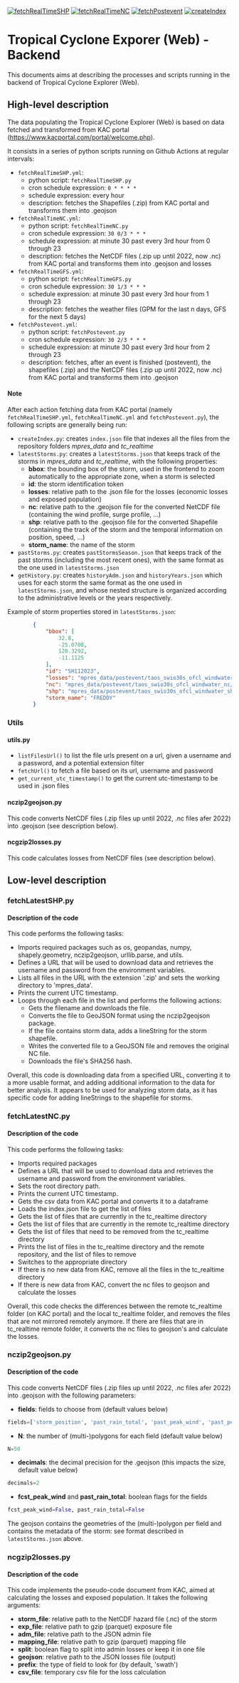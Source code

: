 [![fetchRealTimeSHP](https://github.com/bertranddelvaux/data-web-tc/actions/workflows/fetchRealTimeSHP.yml/badge.svg)](https://github.com/bertranddelvaux/data-web-tc/actions/workflows/fetchRealTimeSHP.yml)
[![fetchRealTimeNC](https://github.com/bertranddelvaux/data-web-tc/actions/workflows/fetchRealTimeNC.yml/badge.svg)](https://github.com/bertranddelvaux/data-web-tc/actions/workflows/fetchRealTimeNC.yml)
[![fetchPostevent](https://github.com/bertranddelvaux/data-web-tc/actions/workflows/fetchPostevent.yml/badge.svg)](https://github.com/bertranddelvaux/data-web-tc/actions/workflows/fetchPostevent.yml)
[![createIndex](https://github.com/bertranddelvaux/data-web-tc/actions/workflows/createIndex.yml/badge.svg)](https://github.com/bertranddelvaux/data-web-tc/actions/workflows/createIndex.yml)

# Tropical Cyclone Exporer (Web) - Backend

This documents aims at describing the processes and scripts running in the backend of Tropical Cyclone Explorer (Web).

## High-level description

The data populating the Tropical Cyclone Explorer (Web) is based on data fetched and transformed from KAC portal (https://www.kacportal.com/portal/welcome.php).

It consists in a series of python scripts running on Github Actions at regular intervals:

- `fetchRealTimeSHP.yml`:
  - python script: `fetchRealTimeSHP.py`
  - cron schedule expression: `0 * * * *`
  - schedule expression: every hour
  - description: fetches the Shapefiles (.zip) from KAC portal and transforms them into .geojson
- `fetchRealTimeNC.yml`:
  - python script: `fetchRealTimeNC.py`
  - cron schedule expression: `30 0/3 * * *`
  - schedule expression: at minute 30 past every 3rd hour from 0 through 23
  - description: fetches the NetCDF files (.zip up until 2022, now .nc) from KAC portal and transforms them into .geojson and losses
- `fetchRealTimeGFS.yml`:
  - python script: `fetchRealTimeGFS.py`
  - cron schedule expression: `30 1/3 * * *`
  - schedule expression: at minute 30 past every 3rd hour from 1 through 23
  - description: fetches the weather files (GPM for the last n days, GFS for the next 5 days)
- `fetchPostevent.yml`:
  - python script: `fetchPostevent.py`
  - cron schedule expression: `30 2/3 * * *`
  - schedule expression: at minute 30 past every 3rd hour from 2 through 23
  - description: fetches, after an event is finished (postevent), the shapefiles (.zip) and the NetCDF files (.zip up until 2022, now .nc) from KAC portal and transforms them into .geojson

#### Note
After each action fetching data from KAC portal (namely `fetchRealTimeSHP.yml`, `fetchRealTimeNC.yml` and `fetchPostevent.py`), the following scripts are generally being run:
- `createIndex.py`: creates `index.json` file that indexes all the files from the repository folders *mpres_data* and *tc_realtime*
- `latestStorms.py`: creates a `latestStorms.json` that keeps track of the storms in *mpres_data* and *tc_realtime*, with the following properties:
  - __bbox__: the bounding box of the storm, used in the frontend to zoom automatically to the appropriate zone, when a storm is selected
  - __id__: the storm identification token
  - __losses__: relative path to the .json file for the losses (economic losses and exposed population)
  - __nc__: relative path to the .geojson file for the converted NetCDF file (containing the wind profile, surge profile, ...)
  - __shp__: relative path to the .geojson file for the converted Shapefile (containing the track of the storm and the temporal information on position, speed, ...)
  - __storm_name__: the name of the storm
- `pastStorms.py`: creates `pastStormsSeason.json` that keeps track of the past storms (including the most recent ones), with the same format as the one used in `latestStorms.json`
- `getHistory.py`: creates `historyAdm.json` and `historyYears.json` which uses for each storm the same format as the one used in `latestStorms.json`, and whose nested structure is organized according to the administrative levels or the years respectively.

Example of storm properties stored in `latestStorms.json`:
```json
        {
            "bbox": [
                32.8,
                -25.0708,
                120.3292,
                -11.1125
            ],
            "id": "SH112023",
            "losses": "mpres_data/postevent/taos_swio30s_ofcl_windwater_nc/SH112023_losses_adm.json",
            "nc": "mpres_data/postevent/taos_swio30s_ofcl_windwater_nc/taostc_SH112023_JTWC_SLOSH.geojson",
            "shp": "mpres_data/postevent/taos_swio30s_ofcl_windwater_shp/taos_swio30s_ofcl_windwater_shp_SH112023.geojson",
            "storm_name": "FREDDY"
        }
```

### Utils

#### utils.py
* `listFilesUrl()` to list the file urls present on a url, given a username and a password, and a potential extension filter
* `fetchUrl()` to fetch a file based on its url, username and password
* `get_current_utc_timestamp()` to get the current utc-timestamp to be used in .json files

#### nczip2geojson.py

This code converts NetCDF files (.zip files up until 2022, .nc files afer 2022) into .geojson (see description below).

#### ncgzip2losses.py

This code calculates losses from NetCDF files (see description below).


## Low-level description

### fetchLatestSHP.py

#### Description of the code

This code performs the following tasks:

* Imports required packages such as os, geopandas, numpy, shapely.geometry, nczip2geojson, urllib.parse, and utils.
* Defines a URL that will be used to download data and retrieves the username and password from the environment variables.
* Lists all files in the URL with the extension '.zip' and sets the working directory to 'mpres_data'.
* Prints the current UTC timestamp.
* Loops through each file in the list and performs the following actions:
  * Gets the filename and downloads the file.
  * Converts the file to GeoJSON format using the nczip2geojson package.
  * If the file contains storm data, adds a lineString for the storm shapefile.
  * Writes the converted file to a GeoJSON file and removes the original NC file.
  * Downloads the file's SHA256 hash.

Overall, this code is downloading data from a specified URL, converting it to a more usable format, and adding additional information to the data for better analysis. It appears to be used for analyzing storm data, as it has specific code for adding lineStrings to the shapefile for storms.


### fetchLatestNC.py

#### Description of the code

This code performs the following tasks:

* Imports required packages
* Defines a URL that will be used to download data and retrieves the username and password from the environment variables.
* Sets the root directory path.
* Prints the current UTC timestamp.
* Gets the csv data from KAC portal and converts it to a dataframe
* Loads the index.json file to get the list of files
* Gets the list of files that are currently in the tc_realtime directory
* Gets the list of files that are currently in the remote tc_realtime directory
* Gets the list of files that need to be removed from the tc_realtime directory
* Prints the list of files in the tc_realtime directory and the remote repository, and the list of files to remove
* Switches to the appropriate directory
* If there is no new data from KAC, remove all the files in the tc_realtime directory
* If there is new data from KAC, convert the nc files to geojson and calculate the losses

Overall, this code checks the differences between the remote tc_realtime folder (on KAC portal) and the local tc_realtime folder, and removes the files that are not mirrored remotely anymore. If there are files that are in tc_realtime remote folder, it converts the nc files to geojson's and calculate the losses.


### nczip2geojson.py

#### Description of the code

This code converts NetCDF files (.zip files up until 2022, .nc files afer 2022) into .geojson with the following parameters:
* __fields__: fields to choose from (default values below)
```python
fields=['storm_position', 'past_rain_total', 'past_peak_wind', 'past_peak_water', 'fcst_peak_wind']
```
* __N__: the number of (multi-)polygons for each field (default value below)
```python
N=50
```
* __decimals__: the decimal precision for the .geojson (this impacts the size, default value below)
```python
decimals=2
```
* __fcst_peak_wind__ and __past_rain_total__: boolean flags for the fields
```python
fcst_peak_wind=False, past_rain_total=False
```

The geojson contains the geometries of the (multi-)polygon per field and contains the metadata of the storm: see format described in `latestStorms.json` above.

### ncgzip2losses.py

#### Description of the code

This code implements the pseudo-code document from KAC, aimed at calculating the losses and exposed population. It takes the following arguments:

* __storm_file__: relative path to the NetCDF hazard file (.nc) of the storm
* __exp_file__: relative path to gzip (parquet) exposure file
* __adm_file__: relative path to the JSON admin file
* __mapping_file__: relative path to gzip (parquet) mapping file
* __split__: boolean flag to split into admin losses or keep it in one file
* __geojson__: relative path to the JSON losses file (output)
* __prefix__: the type of field to look for (by default, 'swath')
* __csv_file__: temporary csv file for the loss calculation




